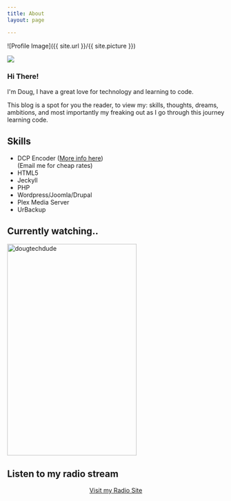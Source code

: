 ```yaml
---
title: About
layout: page

---
```

![Profile Image]({{ site.url }}/{{ site.picture }})

![](http://giphygifs.s3.amazonaws.com/media/FCj2lt4LKtYyY/giphy.gif)

<h3>Hi There!</h3>

<p>I'm Doug, I have a great love for technology and learning to code.</p>

<p>This blog is a spot for you the reader, to view my: skills, thoughts, dreams, ambitions, and most importantly my freaking out as I go through this journey learning code.</p>



<h2>Skills</h2>

<ul class="skill-list">
<li>DCP Encoder (<a href="https://www.hbfilmworks.com/dcp-info.html">More info here</a>)</li> (Email me for cheap rates)
<li>HTML5</li>
<li>Jeckyll</li>
<li>PHP</li>
<li>Wordpress/Joomla/Drupal</li>
<li>Plex Media Server</li>
<li>UrBackup</li>
</ul>


    
<h2>Currently watching..</h2>   

<a target="_blank" href="https://trakt.tv/users/dougtechdude"><img width="300" height="490" alt="dougtechdude" src="https://widgets.trakt.tv/users/f3a42ad0824a065323260cb3c0469b46/watched/poster@2x.jpg" /></a>

<h2>Listen to my radio stream</h2>
<center><p><a href='http://dougbert.Caster.fm/' alt='Visit My Radio Site' > Visit my Radio Site </a></p></center>
